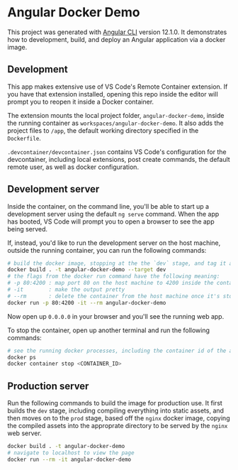 # Angular Docker Demo

This project was generated with [Angular CLI](https://github.com/angular/angular-cli) version 12.1.0. It demonstrates how to development, build, and deploy an Angular application via a docker image.

## Development

This app makes extensive use of VS Code's Remote Container extension. If you have that extension installed, opening this repo inside the editor will prompt you to reopen it inside a Docker container.

The extension mounts the local project folder, `angular-docker-demo`, inside the running container as `workspaces/angular-docker-demo`. It also adds the project files to `/app`, the default working directory specified in the `Dockerfile`.

`.devcontainer/devcontainer.json` contains VS Code's configuration for the devcontainer, including local extensions, post create commands, the default remote user, as well as docker configuration.

## Development server

Inside the container, on the command line, you'll be able to start up a development server using the default `ng serve` command. When the app has booted, VS Code will prompt you to open a browser to see the app being served.

If, instead, you'd like to run the development server on the host machine, outside the running container, you can run the following commands:

```bash
# build the docker image, stopping at the the `dev` stage, and tag it as "angular-docker-demo"
docker build . -t angular-docker-demo --target dev
# the flags from the docker run command have the following meaning:
# -p 80:4200 : map port 80 on the host machine to 4200 inside the container
# -it        : make the output pretty
# --rm       : delete the container from the host machine once it's stopped
docker run -p 80:4200 -it --rm angular-docker-demo
```

Now open up `0.0.0.0` in your browser and you'll see the running web app.

To stop the container, open up another terminal and run the following commands:

```bash
# see the running docker processes, including the container id of the angular app
docker ps
docker container stop <CONTAINER_ID>
```

## Production server

Run the following commands to build the image for production use. It first builds the `dev` stage, including compiling everything into static assets, and then moves on to the `prod` stage, based off the `nginx` docker image, copying the compiled assets into the approprate directory to be served by the `nginx` web server.

```bash
docker build . -t angular-docker-demo
# navigate to localhost to view the page
docker run --rm -it angular-docker-demo
```
